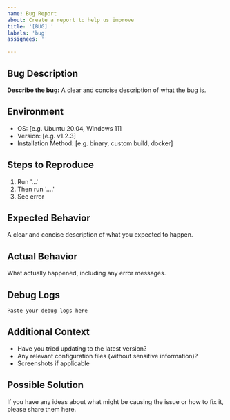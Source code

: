 ```yaml
---
name: Bug Report
about: Create a report to help us improve
title: '[BUG] '
labels: 'bug'
assignees: ''

---
```


## Bug Description
**Describe the bug:**
A clear and concise description of what the bug is.

## Environment
- OS: [e.g. Ubuntu 20.04, Windows 11]
- Version: [e.g. v1.2.3]
- Installation Method: [e.g. binary, custom build, docker]

## Steps to Reproduce
1. Run '...'
2. Then run '....'
4. See error

## Expected Behavior
A clear and concise description of what you expected to happen.

## Actual Behavior
What actually happened, including any error messages.

## Debug Logs
```
Paste your debug logs here
```

## Additional Context
- Have you tried updating to the latest version?
- Any relevant configuration files (without sensitive information)?
- Screenshots if applicable

## Possible Solution
If you have any ideas about what might be causing the issue or how to fix it, please share them here.